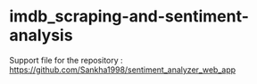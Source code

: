 # imdb_scraping-and-sentiment-analysis

Support file for the repository : https://github.com/Sankha1998/sentiment_analyzer_web_app
